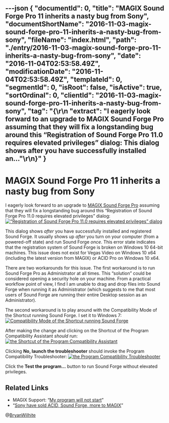 ---json
{
  "documentId": 0,
  "title": "MAGIX Sound Forge Pro 11 inherits a nasty bug from Sony",
  "documentShortName": "2016-11-03-magix-sound-forge-pro-11-inherits-a-nasty-bug-from-sony",
  "fileName": "index.html",
  "path": "./entry/2016-11-03-magix-sound-forge-pro-11-inherits-a-nasty-bug-from-sony",
  "date": "2016-11-04T02:53:58.49Z",
  "modificationDate": "2016-11-04T02:53:58.49Z",
  "templateId": 0,
  "segmentId": 0,
  "isRoot": false,
  "isActive": true,
  "sortOrdinal": 0,
  "clientId": "2016-11-03-magix-sound-forge-pro-11-inherits-a-nasty-bug-from-sony",
  "tag": "{\r\n  \"extract\": \"I eagerly look forward to an upgrade to MAGIX Sound Forge Pro assuming that they will fix a longstanding bug around this “Registration of Sound Forge Pro 11.0 requires elevated privileges” dialog: This dialog shows after you have successfully installed an...\"\r\n}"
}
---

# MAGIX Sound Forge Pro 11 inherits a nasty bug from Sony

I eagerly look forward to an upgrade to [MAGIX Sound Forge Pro](http://www.magix-audio.com/us/sound-forge/) assuming that they will fix a longstanding bug around this “Registration of Sound Forge Pro 11.0 requires elevated privileges” dialog:
[<img alt="“Registration of Sound Forge Pro 11.0 requires elevated privileges” dialog" src="https://farm6.staticflickr.com/5476/30503921021_a3741768d5_o_d.png">](https://www.flickr.com/photos/wilhite/30503921021/in/dateposted-public/ "“Registration of Sound Forge Pro 11.0 requires elevated privileges” dialog")

This dialog shows *after* you have successfully installed and registered Sound Forge. It usually shows up *after* you turn on your computer (from a powered-off state) and run Sound Forge *once*. This error state indicates that the registration system of Sound Forge is broken on Windows 10 64-bit machines. This issue does not exist for Vegas Video on Windows 10 x64 (including the latest version from MAGIX) or ACID Pro on Windows 10 x64.

There are two workarounds for this issue. The first workaround is to run Sound Forge Pro as Administrator at all times. This “solution” could be considered opening a security hole on your machine. From a practical workflow point of view, I find I am unable to drag and drop files into Sound Forge when running it as Administrator (which suggests to me that most users of Sound Forge are running their entire Desktop session as an Administrator).

The second workaround is to play around with the Compatibility Mode of the Shortcut running Sound Forge. I set it to Windows 7:
[<img alt="Compatibility Mode of the Shortcut running Sound Forge" src="https://farm6.staticflickr.com/5654/30503920961_d7f8b7a466_o_d.png">](https://www.flickr.com/photos/wilhite/30503920961/in/dateposted-public/ "Compatibility Mode of the Shortcut running Sound Forge")

After making the change and clicking on the Shortcut of the Program Compatibility Assistant *should* run:
[<img alt="the Shortcut of the Program Compatibility Assistant" src="https://farm6.staticflickr.com/5500/29958085263_8cd5e82006_o_d.png">](https://www.flickr.com/photos/wilhite/29958085263/in/dateposted-public/ "the Shortcut of the Program Compatibility Assistant")

Clicking **No, launch the troubleshooter** should invoke the Program Compatibility Troubleshooter:
[<img alt="the Program Compatibility Troubleshooter" src="https://farm6.staticflickr.com/5683/29958085413_19e0f45661_o_d.png">](https://www.flickr.com/photos/wilhite/29958085413/in/dateposted-public/ "the Program Compatibility Troubleshooter")

Click the **Test the program…** button to run Sound Forge without elevated privileges.

## Related Links

* MAGIX Support: “[My program will not start](https://support2.magix.com/customer/en/faq/my-program-will-not-start-2)”
* “[Sony have sold ACID, Sound Forge, more to MAGIX](http://cdm.link/2016/06/sony-just-sold-acid-sound-forge-magix/)”

@[BryanWilhite](https://twitter.com/BryanWilhite)
